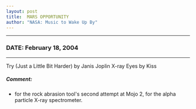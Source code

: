 ```yaml
---
layout: post
title:  MARS OPPORTUNITY
author: "NASA: Music to Wake Up By"
---
```


----
### DATE: February 18, 2004
----
Try (Just a Little Bit Harder) by Janis Joplin
X-ray Eyes by Kiss

##### Comment:
* for the rock abrasion tool's second attempt at Mojo 2,
for the alpha particle X-ray spectrometer.
